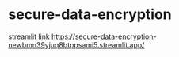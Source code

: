 # secure-data-encryption
streamlit link
https://secure-data-encryption-newbmn39yjuq8btppsami5.streamlit.app/
